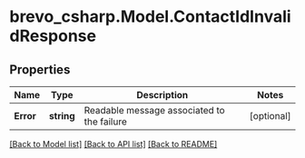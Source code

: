 # brevo_csharp.Model.ContactIdInvalidResponse
## Properties

Name | Type | Description | Notes
------------ | ------------- | ------------- | -------------
**Error** | **string** | Readable message associated to the failure | [optional] 

[[Back to Model list]](../README.md#documentation-for-models) [[Back to API list]](../README.md#documentation-for-api-endpoints) [[Back to README]](../README.md)

